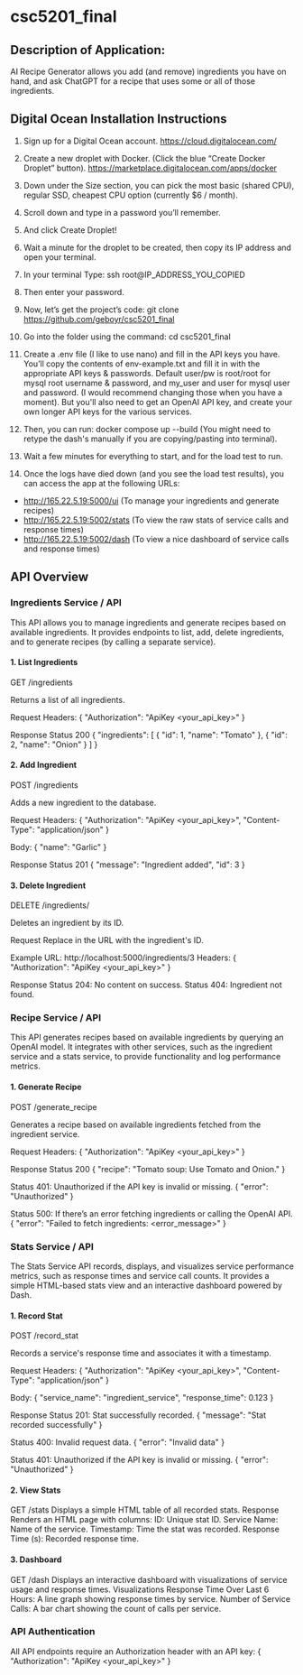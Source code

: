 # csc5201_final

## Description of Application:
AI Recipe Generator allows you add (and remove) ingredients you have on hand, and ask ChatGPT for a recipe that uses some or all of those ingredients.

## Digital Ocean Installation Instructions
1. Sign up for a Digital Ocean account. https://cloud.digitalocean.com/ 

2. Create a new droplet with Docker. (Click the blue “Create Docker Droplet” button). https://marketplace.digitalocean.com/apps/docker

3. Down under the Size section, you can pick the most basic (shared CPU), regular SSD, cheapest CPU option (currently $6 / month).

4. Scroll down and type in a password you’ll remember.

5. And click Create Droplet!

6. Wait a minute for the droplet to be created, then copy its IP address and open your terminal.

7. In your terminal Type: ssh root@IP_ADDRESS_YOU_COPIED

8. Then enter your password.

9. Now, let’s get the project’s code: git clone https://github.com/geboyr/csc5201_final

10. Go into the folder using the command: cd csc5201_final

10. Create a .env file (I like to use nano) and fill in the API keys you have. You’ll copy the contents of env-example.txt and fill it in with the appropriate API keys & passwords. Default user/pw is root/root for mysql root username & password, and my_user and user for mysql user and password. (I would recommend changing those when you have a moment). But you'll also need to get an OpenAI API key, and create your own longer API keys for the various services.

12. Then, you can run: docker compose up --build (You might need to retype the dash's manually if you are copying/pasting into terminal).

13. Wait a few minutes for everything to start, and for the load test to run.

14. Once the logs have died down (and you see the load test results), you can access the app at the following URLs:
- http://165.22.5.19:5000/ui (To manage your ingredients and generate recipes)
- http://165.22.5.19:5002/stats (To view the raw stats of service calls and response times)
- http://165.22.5.19:5002/dash (To view a nice dashboard of service calls and response times)

## API Overview
### Ingredients Service / API
This API allows you to manage ingredients and generate recipes based on available ingredients. It provides endpoints to list, add, delete ingredients, and to generate recipes (by calling a separate service).

#### 1. List Ingredients
GET /ingredients

Returns a list of all ingredients.

Request
Headers:
{
  "Authorization": "ApiKey <your_api_key>"
}

Response
Status 200
{
  "ingredients": [
    { "id": 1, "name": "Tomato" },
    { "id": 2, "name": "Onion" }
  ]
}


#### 2. Add Ingredient
POST /ingredients

Adds a new ingredient to the database.

Request
Headers:
{
  "Authorization": "ApiKey <your_api_key>",
  "Content-Type": "application/json"
}

Body:
{
  "name": "Garlic"
}

Response
Status 201
{
  "message": "Ingredient added",
  "id": 3
}


#### 3. Delete Ingredient
DELETE /ingredients/<id>

Deletes an ingredient by its ID.

Request
Replace <id> in the URL with the ingredient's ID.

Example URL:
http://localhost:5000/ingredients/3
Headers:
{
  "Authorization": "ApiKey <your_api_key>"
}

Response
Status 204: No content on success.
Status 404: Ingredient not found.

### Recipe Service / API
This API generates recipes based on available ingredients by querying an OpenAI model. It integrates with other services, such as the ingredient service and a stats service, to provide functionality and log performance metrics.

#### 1. Generate Recipe
POST /generate_recipe

Generates a recipe based on available ingredients fetched from the ingredient service.

Request
Headers:
{
  "Authorization": "ApiKey <your_api_key>"
}

Response
Status 200
{
  "recipe": "Tomato soup: Use Tomato and Onion."
}

Status 401: Unauthorized if the API key is invalid or missing.
{
  "error": "Unauthorized"
}

Status 500: If there’s an error fetching ingredients or calling the OpenAI API.
{
  "error": "Failed to fetch ingredients: <error_message>"
}

### Stats Service / API
The Stats Service API records, displays, and visualizes service performance metrics, such as response times and service call counts. It provides a simple HTML-based stats view and an interactive dashboard powered by Dash.

#### 1. Record Stat
POST /record_stat

Records a service's response time and associates it with a timestamp.

Request
Headers:
{
  "Authorization": "ApiKey <your_api_key>",
  "Content-Type": "application/json"
}

Body:
{
  "service_name": "ingredient_service",
  "response_time": 0.123
}

Response
Status 201: Stat successfully recorded.
{
  "message": "Stat recorded successfully"
}

Status 400: Invalid request data.
{
  "error": "Invalid data"
}

Status 401: Unauthorized if the API key is invalid or missing.
{
  "error": "Unauthorized"
}


#### 2. View Stats
GET /stats
Displays a simple HTML table of all recorded stats.
Response
Renders an HTML page with columns:
ID: Unique stat ID.
Service Name: Name of the service.
Timestamp: Time the stat was recorded.
Response Time (s): Recorded response time.

#### 3. Dashboard
GET /dash
Displays an interactive dashboard with visualizations of service usage and response times.
Visualizations
Response Time Over Last 6 Hours: A line graph showing response times by service.
Number of Service Calls: A bar chart showing the count of calls per service.

### API Authentication
All API endpoints require an Authorization header with an API key:
{
  "Authorization": "ApiKey <your_api_key>"
}
